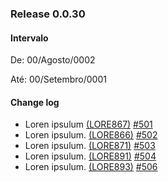 ### Release 0.0.30 

#### Intervalo
De: 00/Agosto/0002

Até: 00/Setembro/0001

#### Change log
- Loren ipsulum [(LORE867)](https://test.atlassian.net/browse/LORE867) [#501](https://github.com/testnologia/release-test/pull/501)
- Loren ipsulum. [(LORE866)](https://test.atlassian.net/browse/LORE866) [#502](https://github.com/testnologia/release-test/pull/502)
- Loren ipsulum. [(LORE871)](https://test.atlassian.net/browse/LORE871) [#503](https://github.com/testnologia/release-test/pull/503)
- Loren ipsulum. [(LORE891)](https://test.atlassian.net/browse/LORE891) [#504](https://github.com/testnologia/release-test/pull/504)
- Loren ipsulum. [(LORE893)](https://test.atlassian.net/browse/LORE893) [#506](https://github.com/testnologia/release-test/pull/506)

